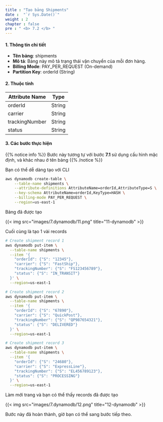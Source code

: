 ```yaml
---
title : "Tạo bảng Shipments"
date :  "`r Sys.Date()`" 
weight : 2
chapter : false
pre : " <b> 7.2 </b> "
---
```


#### 1. Thông tin chi tiết

- **Tên bảng**: shipments
- **Mô tả**: Bảng này mô tả trạng thái vận chuyển của mỗi đơn hàng.
- **Billing Mode**: PAY_PER_REQUEST (On-demand)
- **Partition Key**: orderId (String)

#### 2. Thuộc tính

| Attribute Name | Type   |
| -------------- | ------ |
| orderId        | String |
| carrier        | String |
| trackingNumber | String |
| status         | String |

#### 3. Các bước thực hiện

{{% notice info %}}
Bước này tương tự với bước **7.1** sử dụng cấu hình mặc định, và khác nhau ở tên bảng
{{% /notice %}}

Bạn có thể dễ dàng tạo với CLI

```bash
aws dynamodb create-table \
    --table-name shipments \
    --attribute-definitions AttributeName=orderId,AttributeType=S \
    --key-schema AttributeName=orderId,KeyType=HASH \
    --billing-mode PAY_PER_REQUEST \
    --region=us-east-1
```

Bảng đã được tạo

{{< img src="images/7.dynamodb/11.png" title="11-dynamodb" >}}

Cuối cùng là tạo 1 vài records

```bash
# Create shipment record 1
aws dynamodb put-item \
  --table-name shipments \
  --item '{
    "orderId": {"S": "12345"},
    "carrier": {"S": "FastShip"},
    "trackingNumber": {"S": "FS123456789"},
    "status": {"S": "IN_TRANSIT"}
  }' \
  --region=us-east-1

# Create shipment record 2  
aws dynamodb put-item \
  --table-name shipments \
  --item '{
    "orderId": {"S": "67890"},
    "carrier": {"S": "QuickPost"},
    "trackingNumber": {"S": "QP987654321"}, 
    "status": {"S": "DELIVERED"}
  }' \
  --region=us-east-1

# Create shipment record 3
aws dynamodb put-item \
  --table-name shipments \
  --item '{
    "orderId": {"S": "24680"},
    "carrier": {"S": "ExpressLine"},
    "trackingNumber": {"S": "EL456789123"},
    "status": {"S": "PROCESSING"}
  }' \
  --region=us-east-1
```

Làm mới trang và bạn có thể thấy records đã được tạo

{{< img src="images/7.dynamodb/12.png" title="12-dynamodb" >}}

Bước này đã hoàn thành, giờ bạn có thể sang bước tiếp theo.
